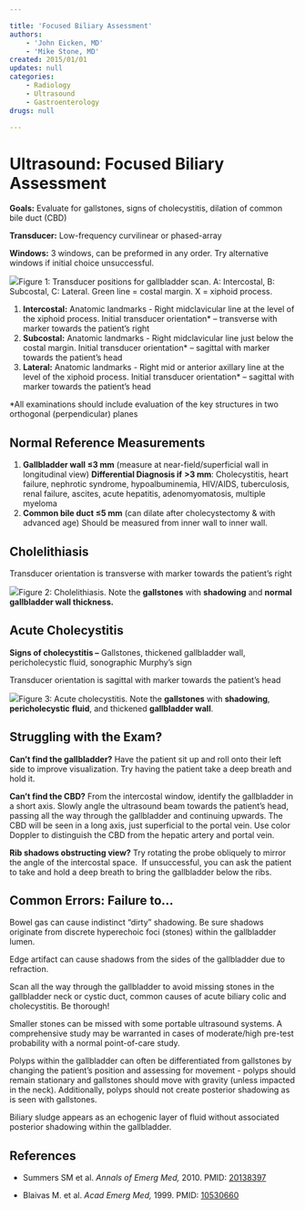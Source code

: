 ```yaml
---

title: 'Focused Biliary Assessment'
authors:
    - 'John Eicken, MD'
    - 'Mike Stone, MD'
created: 2015/01/01
updates: null
categories:
    - Radiology
    - Ultrasound
    - Gastroenterology
drugs: null

---
```




# Ultrasound: Focused Biliary Assessment

**Goals:** Evaluate for gallstones, signs of cholecystitis, dilation of common bile duct (CBD)

**Transducer:** Low-frequency curvilinear or phased-array

**Windows:** 3 windows, can be preformed in any order. Try alternative windows if initial choice unsuccessful.

![](https://d2p53dh3qxfm0x.cloudfront.net/uploads/img/1jz/1/c/3f9119da-e724-5873-ab20-8aca1e0a84c6/640.png)Figure 1: Transducer positions for gallbladder scan. A: Intercostal, B: Subcostal, C: Lateral. Green line = costal margin. X = xiphoid process.

1.  **Intercostal:** Anatomic landmarks - Right midclavicular line at the level of the xiphoid process. Initial transducer orientation\* – transverse with marker towards the patient’s right
2.  **Subcostal:** Anatomic landmarks - Right midclavicular line just below the costal margin. Initial transducer orientation\* – sagittal with marker towards the patient’s head
3.  **Lateral:** Anatomic landmarks - Right mid or anterior axillary line at the level of the xiphoid process. Initial transducer orientation\* – sagittal with marker towards the patient’s head

\*All examinations should include evaluation of the key structures in two orthogonal (perpendicular) planes

## Normal Reference Measurements

1.  **Gallbladder wall ≤3 mm** (measure at near-field/superficial wall in longitudinal view)
    **Differential Diagnosis if** **&gt;3 mm**: Cholecystitis, heart failure, nephrotic syndrome, hypoalbuminemia, HIV/AIDS, tuberculosis, renal failure, ascites, acute hepatitis, adenomyomatosis, multiple myeloma
2.  **Common bile duct ≤5 mm** (can dilate after cholecystectomy & with advanced age) Should be measured from inner wall to inner wall.

## Cholelithiasis

Transducer orientation is transverse with marker towards the patient’s right

![](https://d2p53dh3qxfm0x.cloudfront.net/uploads/img/1jz/1/c/027c09ea-daa5-585c-b305-cbaf85f16fe5/640.png)Figure 2: Cholelithiasis. Note the **gallstones** with **shadowing** and **normal gallbladder wall thickness.**

## Acute Cholecystitis

**Signs of cholecystitis –** Gallstones, thickened gallbladder wall, pericholecystic fluid, sonographic Murphy’s sign

Transducer orientation is sagittal with marker towards the patient’s head

![](https://d2p53dh3qxfm0x.cloudfront.net/uploads/img/1jz/1/c/c7be2f16-5d90-51d4-b50b-885d20a7d0b8/640.png)Figure 3: Acute cholecystitis. Note the **gallstones** with **shadowing**, **pericholecystic** **fluid**, and thickened **gallbladder wall**.

## Struggling with the Exam?

**Can’t find the gallbladder?**
Have the patient sit up and roll onto their left side to improve visualization. Try having the patient take a deep breath and hold it.

**Can’t find the CBD?**
From the intercostal window, identify the gallbladder in a short axis. Slowly angle the ultrasound beam towards the patient’s head, passing all the way through the gallbladder and continuing upwards. The CBD will be seen in a long axis, just superficial to the portal vein. Use color Doppler to distinguish the CBD from the hepatic artery and portal vein.

**Rib shadows obstructing view?**
Try rotating the probe obliquely to mirror the angle of the intercostal space.  If unsuccessful, you can ask the patient to take and hold a deep breath to bring the gallbladder below the ribs.

## Common Errors: Failure to…

Bowel gas can cause indistinct “dirty” shadowing. Be sure shadows originate from discrete hyperechoic foci (stones) within the gallbladder lumen.

Edge artifact can cause shadows from the sides of the gallbladder due to refraction.

Scan all the way through the gallbladder to avoid missing stones in the gallbladder neck or cystic duct, common causes of acute biliary colic and cholecystitis. Be thorough!

Smaller stones can be missed with some portable ultrasound systems. A comprehensive study may be warranted in cases of moderate/high pre-test probability with a normal point-of-care study.

Polyps within the gallbladder can often be differentiated from gallstones by changing the patient’s position and assessing for movement - polyps should remain stationary and gallstones should move with gravity (unless impacted in the neck). Additionally, polyps should not create posterior shadowing as is seen with gallstones.

Biliary sludge appears as an echogenic layer of fluid without associated posterior shadowing within the gallbladder.

## References

- Summers SM et al. *Annals of Emerg Med,* 2010. PMID: [20138397](http://www.ncbi.nlm.nih.gov/pubmed/20138397)

- Blaivas M. et al. *Acad Emerg Med,* 1999. PMID: [10530660](http://www.ncbi.nlm.nih.gov/pubmed/10530660)

